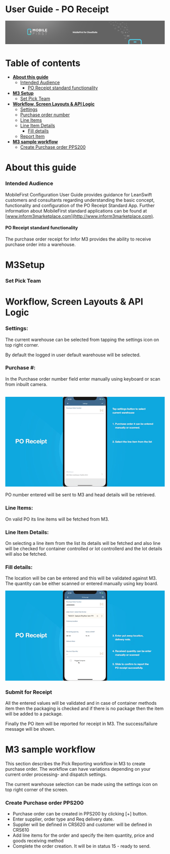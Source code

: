 

# User Guide - PO Receipt

<img src="../../../images/banner-mobilefirst-cloudsuite.jpg" alt="banner" style="zoom:100%;" />



# Table of contents

- **[About this guide](#about-this-guide)**
  - [Intended Audience](#intended-audience)
    - [PO Receipt standard functionality](#std-func)
- **[M3 Setup](#m3-setup)**
  - [Set Pick Team](#set-pick-team)
- **[Workflow, Screen Layouts & API Logic](#wrk)**
  - [Settings](#settings)
  - [Purchase order number](#po)
  - [Line Items](#lines)
  - [Line Item Details](#line-details)
    - [Fill details](#fill-details)
  - [Report Item](#confirm-details)
- **[M3 sample workflow](#m3sample)**
  - [Create Purchase order PPS200](#crt-po)



# <a name="about-this-guide"></a>About this guide

### <a name="intended-audience"></a>Intended Audience

MobileFirst Configuration User Guide provides guidance for LeanSwift customers and consultants regarding understanding the basic concept, functionality and configuration of the PO Receipt Standard App. Further information about MobileFirst standard applications can be found at [www.inform3marketplace.com](http://www.inform3marketplace.com).   

#### **<a name="std-func"></a>PO Receipt standard functionality**

The purchase order receipt for Infor M3 provides the ability to receive purchase order into a warehouse.



# **<a name="wrk"></a>M3Setup**

### <a name="set-pick-team"></a>Set Pick Team

<!-- Setting up HPTEAM for the users -->



# **<a name="wrk"></a>Workflow, Screen Layouts & API Logic**

### <a name="settings"></a>Settings:

The current warehouse can be selected from tapping the settings icon on top right corner.

By default the logged in user default warehouse will be selected.

### <a name="po"></a>Purchase #:

In the Purchase order number field enter manually using keyboard or scan from inbuilt camera.

​	![purchase order](../images/PORE/1.gif)

PO number entered will be sent to M3 and head details will be retrieved.

### <a name="lines"></a>Line Items:

On valid PO its line items will be fetched from M3.

### <a name="line-details"></a>Line Item Details:

On selecting a line item from the list its details will be fetched and also line will be checked for container controlled or lot controllerd and the lot details will also be fetched.

### <a name="fill-details"></a>Fill details:

The location will be can be entered and this will be validated against M3. The quantity can be either scanned or entered manually using key board.

![purchase order](../images/PORE/2.gif)

### <a name="confirm-details"></a>Submit for Receipt

All the entered values will be validated and in case of container methods item then the packaging is checked and if there is no package then the item will be added to a package.

Finally the PO item will be reported for receipt in M3. The success/failure message will be shown.



# **<a name="m3sample"></a>M3 sample workflow**

This section describes the Pick Reporting workflow in M3 to create purchase order. The workflow can have variations depending on your current order processing- and dispatch settings.

The current warehouse selection can be made using the settings icon on top right corner of the screen.

### <a name="crt-po"></a>Create Purchase order PPS200

- Purchase order can be created in PPS200 by clicking [+] button.
- Enter supplier, order type and Req delivery date.
- Supplier will be defined in CRS620 and customer will be defined in CRS610
- Add line items for the order and specify the item quantity, price and goods receiving method
- Complete the order creation. It will be in status 15 - ready to send.

